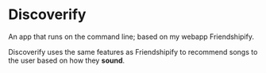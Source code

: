 # Discoverify
An app that runs on the command line; based on my webapp Friendshipify.

Discoverify uses the same features as Friendshipify to recommend songs to the user based on how they __sound__.
